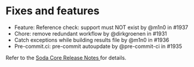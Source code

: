 # Fixes and features

* Feature: Reference check: support must NOT exist by @m1n0 in #1937
* Chore: remove redundant workflow by @dirkgroenen in #1931
* Catch exceptions while building results file by @m1n0 in #1936
* Pre-commit.ci: pre-commit autoupdate by @pre-commit-ci in #1935

Refer to the [Soda Core Release Notes ](https://github.com/sodadata/soda-core/releases)for details.
